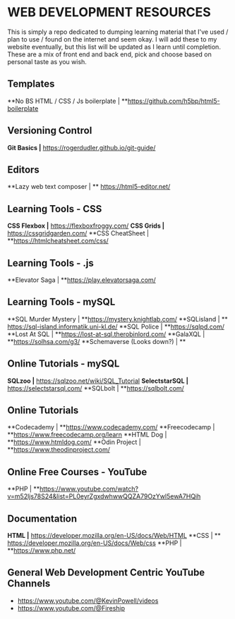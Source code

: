 # WEB DEVELOPMENT RESOURCES
This is simply a repo dedicated to dumping learning material that I've used / plan to use / found on the internet and seem okay.
I will add these to my website eventually, but this list will be updated as I learn until completion. 
These are a mix of front end and back end, pick and choose based on personal taste as you wish.

## Templates
**No BS HTML / CSS / Js boilerplate | **https://github.com/h5bp/html5-boilerplate

## Versioning Control 
**Git Basics |** https://rogerdudler.github.io/git-guide/

## Editors
**Lazy web text composer | ** https://html5-editor.net/

## Learning Tools - CSS
**CSS Flexbox |** https://flexboxfroggy.com/
**CSS Grids |** https://cssgridgarden.com/
**CSS CheatSheet | **https://htmlcheatsheet.com/css/

## Learning Tools - .js
**Elevator Saga | **https://play.elevatorsaga.com/

## Learning Tools - mySQL
**SQL Murder Mystery | **https://mystery.knightlab.com/
**SQLisland | ** https://sql-island.informatik.uni-kl.de/
**SQL Police | **https://sqlpd.com/
**Lost At SQL | **https://lost-at-sql.therobinlord.com/
**GalaXQL | **https://solhsa.com/g3/
**Schemaverse (Looks down?) | **

## Online Tutorials - mySQL
**SQLzoo |** https://sqlzoo.net/wiki/SQL_Tutorial
**SelectstarSQL |** https://selectstarsql.com/
**SQLbolt | **https://sqlbolt.com/

## Online Tutorials
**Codecademy | **https://www.codecademy.com/
**Freecodecamp | **https://www.freecodecamp.org/learn
**HTML Dog | **https://www.htmldog.com/
**Odin Project | **https://www.theodinproject.com/

## Online Free Courses - YouTube
**PHP | **https://www.youtube.com/watch?v=m52ljs78S24&list=PL0eyrZgxdwhwwQQZA79OzYwl5ewA7HQih

## Documentation
**HTML |** https://developer.mozilla.org/en-US/docs/Web/HTML
**CSS | ** https://developer.mozilla.org/en-US/docs/Web/css
**PHP | **https://www.php.net/

## General Web Development Centric YouTube Channels
- https://www.youtube.com/@KevinPowell/videos
- https://www.youtube.com/@Fireship
